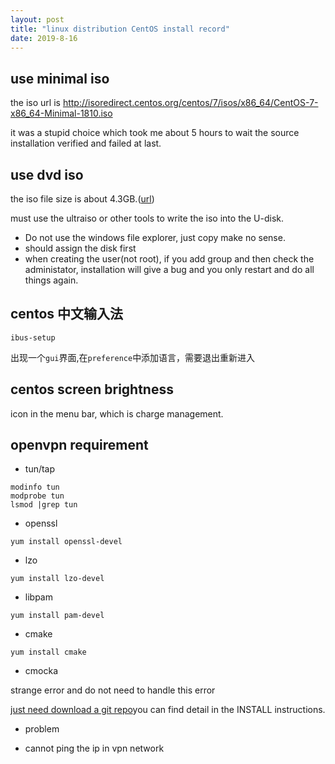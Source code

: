 ```yaml
---
layout: post
title: "linux distribution CentOS install record"
date: 2019-8-16
---
```


## use minimal iso

the iso url is http://isoredirect.centos.org/centos/7/isos/x86_64/CentOS-7-x86_64-Minimal-1810.iso

it was a stupid choice which took me about 5 hours to wait the source installation verified and failed at last.

## use dvd iso

the iso file size is about 4.3GB.([url](http://mirrors.tuna.tsinghua.edu.cn/centos/7.6.1810/isos/x86_64/CentOS-7-x86_64-DVD-1810.iso))

must use the ultraiso or other tools to write the iso into the U-disk.

+ Do not use the windows file explorer, just copy make no sense.
+ should assign the disk first
+ when creating the user(not root), if you add group and then check the administator, installation will give a bug and you only restart and do all things again.

## centos 中文输入法

```
ibus-setup
```

出现一个`gui`界面,在`preference`中添加语言，需要退出重新进入

## centos screen brightness

icon in the menu bar, which is charge management.

## openvpn requirement

+ tun/tap
```
modinfo tun
modprobe tun
lsmod |grep tun
```
+ openssl
```
yum install openssl-devel
```
+ lzo
```
yum install lzo-devel
```
+ libpam
```
yum install pam-devel
```
+ cmake
```
yum install cmake
```
+ cmocka

strange error and do not need to handle this error

[just need download a git repo](https://github.com/OpenVPN/openvpn/blob/master/INSTALL)you can find detail in the INSTALL instructions.

+ problem

 - cannot ping the ip in vpn network
 
 




